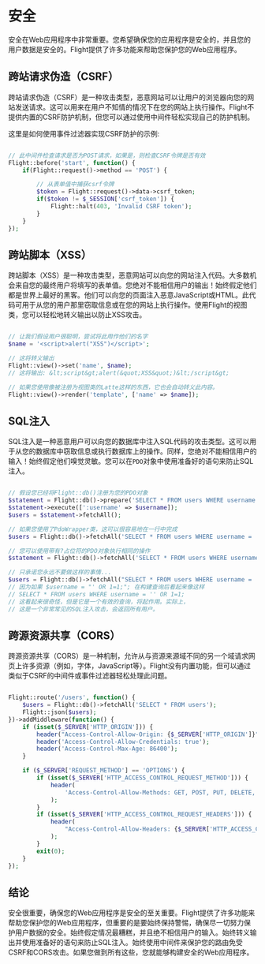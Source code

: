 # 安全

安全在Web应用程序中非常重要。您希望确保您的应用程序是安全的，并且您的用户数据是安全的。Flight提供了许多功能来帮助您保护您的Web应用程序。

## 跨站请求伪造（CSRF）

跨站请求伪造（CSRF）是一种攻击类型，恶意网站可以让用户的浏览器向您的网站发送请求。这可以用来在用户不知情的情况下在您的网站上执行操作。Flight不提供内置的CSRF防护机制，但您可以通过使用中间件轻松实现自己的防护机制。

这里是如何使用事件过滤器实现CSRF防护的示例:

```php

// 此中间件检查请求是否为POST请求，如果是，则检查CSRF令牌是否有效
Flight::before('start', function() {
	if(Flight::request()->method == 'POST') {

		// 从表单值中捕获csrf令牌
		$token = Flight::request()->data->csrf_token;
		if($token != $_SESSION['csrf_token']) {
			Flight::halt(403, 'Invalid CSRF token');
		}
	}
});
```

## 跨站脚本（XSS）

跨站脚本（XSS）是一种攻击类型，恶意网站可以向您的网站注入代码。大多数机会来自您的最终用户将填写的表单值。您绝对不能相信用户的输出！始终假定他们都是世界上最好的黑客。他们可以向您的页面注入恶意JavaScript或HTML。此代码可用于从您的用户那里窃取信息或在您的网站上执行操作。使用Flight的视图类，您可以轻松地转义输出以防止XSS攻击。

```php

// 让我们假设用户很聪明，尝试将此用作他们的名字
$name = '<script>alert("XSS")</script>';

// 这将转义输出
Flight::view()->set('name', $name);
// 这将输出: &lt;script&gt;alert(&quot;XSS&quot;)&lt;/script&gt;

// 如果您使用像被注册为视图类的Latte这样的东西，它也会自动转义此内容。
Flight::view()->render('template', ['name' => $name]);
```

## SQL注入

SQL注入是一种恶意用户可以向您的数据库中注入SQL代码的攻击类型。这可以用于从您的数据库中窃取信息或执行数据库上的操作。同样，您绝对不能相信用户的输入！始终假定他们嗅觉灵敏。您可以在`PDO`对象中使用准备好的语句来防止SQL注入。

```php

// 假设您已经将Flight::db()注册为您的PDO对象
$statement = Flight::db()->prepare('SELECT * FROM users WHERE username = :username');
$statement->execute([':username' => $username]);
$users = $statement->fetchAll();

// 如果您使用了PdoWrapper类，这可以很容易地在一行中完成
$users = Flight::db()->fetchAll('SELECT * FROM users WHERE username = :username', [ 'username' => $username ]);

// 您可以使用带有?占位符的PDO对象执行相同的操作
$statement = Flight::db()->fetchAll('SELECT * FROM users WHERE username = ?', [ $username ]);

// 只承诺您永远不要做这样的事情...
$users = Flight::db()->fetchAll("SELECT * FROM users WHERE username = '{$username}'");
// 因为如果 $username = "' OR 1=1;"; 在构建查询后看起来像这样
// SELECT * FROM users WHERE username = '' OR 1=1;
// 这看起来很奇怪，但是它是一个有效的查询，将起作用。实际上，
// 这是一个非常常见的SQL注入攻击，会返回所有用户。
```

## 跨源资源共享（CORS）

跨源资源共享（CORS）是一种机制，允许从与资源来源域不同的另一个域请求网页上许多资源（例如，字体，JavaScript等）。Flight没有内置功能，但可以通过类似于CSRF的中间件或事件过滤器轻松处理此问题。

```php

Flight::route('/users', function() {
	$users = Flight::db()->fetchAll('SELECT * FROM users');
	Flight::json($users);
})->addMiddleware(function() {
	if (isset($_SERVER['HTTP_ORIGIN'])) {
		header("Access-Control-Allow-Origin: {$_SERVER['HTTP_ORIGIN']}");
		header('Access-Control-Allow-Credentials: true');
		header('Access-Control-Max-Age: 86400');
	}

	if ($_SERVER['REQUEST_METHOD'] == 'OPTIONS') {
		if (isset($_SERVER['HTTP_ACCESS_CONTROL_REQUEST_METHOD'])) {
			header(
				'Access-Control-Allow-Methods: GET, POST, PUT, DELETE, PATCH, OPTIONS'
			);
		}
		if (isset($_SERVER['HTTP_ACCESS_CONTROL_REQUEST_HEADERS'])) {
			header(
				"Access-Control-Allow-Headers: {$_SERVER['HTTP_ACCESS_CONTROL_REQUEST_HEADERS']}"
			);
		}
		exit(0);
	}
});
```

## 结论

安全很重要，确保您的Web应用程序是安全的至关重要。Flight提供了许多功能来帮助您保护您的Web应用程序，但重要的是要始终保持警惕，确保尽一切努力保护用户数据的安全。始终假定情况最糟糕，并且绝不相信用户的输入。始终转义输出并使用准备好的语句来防止SQL注入。始终使用中间件来保护您的路由免受CSRF和CORS攻击。如果您做到所有这些，您就能够构建安全的Web应用程序。